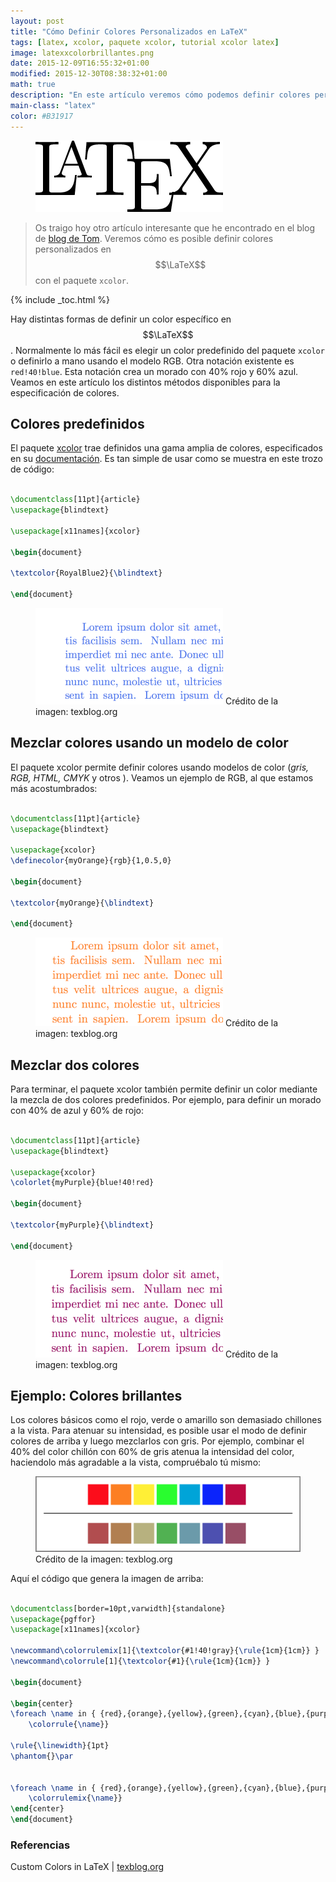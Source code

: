```yaml
---
layout: post
title: "Cómo Definir Colores Personalizados en LaTeX"
tags: [latex, xcolor, paquete xcolor, tutorial xcolor latex]
image: latexxcolorbrillantes.png
date: 2015-12-09T16:55:32+01:00
modified: 2015-12-30T08:38:32+01:00
math: true
description: "En este artículo veremos cómo podemos definir colores personalizados en LateX usando el paquete xcolor."
main-class: "latex"
color: #B31917
---
```


<figure>
  <img src="/assets/img/2013/05/latex_logo.png" title="{{ page.title }}" alt="{{ page.title }}" />
</figure>

> Os traigo hoy otro artículo interesante que he encontrado en el blog de <a href="http://texblog.org" target="_blank" title="http://texblog.org">blog de Tom</a>. Veremos cómo es posible definir colores personalizados en $$\LaTeX$$ con el paquete `xcolor`.

{% include _toc.html %}

<!--ad-->

Hay distintas formas de definir un color específico en $$\LaTeX$$. Normalmente lo más fácil es elegir un color predefinido del paquete `xcolor` o definirlo a mano usando el modelo RGB. Otra notación existente es `red!40!blue`. Esta notación crea un morado con 40% rojo y 60% azul. Veamos en este artículo los distintos métodos disponibles para la especificación de colores.

## Colores predefinidos

El paquete <a href="http://mirrors.ctan.org/macros/latex/contrib/xcolor/xcolor.pdf" target="_blank" title="">xcolor</a> trae definidos una gama amplia de colores, especificados en su <a href="http://mirrors.ctan.org/macros/latex/contrib/xcolor/xcolor.pdf" target="_blank" title="Documentación xcolor">documentación</a>. Es tan simple de usar como se muestra en este trozo de código:

```latex

\documentclass[11pt]{article}
\usepackage{blindtext}

\usepackage[x11names]{xcolor}

\begin{document}

\textcolor{RoyalBlue2}{\blindtext}

\end{document}

```

<figure>
  <a href="/assets/img/xcolorlatex1.png"><img src="/assets/img/xcolorlatex1.png" title="{{ page.title }}" alt="{{ page.title }}" /></a>
  <span class="image-credit">Crédito de la imagen: texblog.org</span>
</figure>

## Mezclar colores usando un modelo de color

El paquete xcolor permite definir colores usando modelos de color (_gris, RGB, HTML, CMYK_ y otros ). Veamos un ejemplo de RGB, al que estamos más acostumbrados:

```latex

\documentclass[11pt]{article}
\usepackage{blindtext}

\usepackage{xcolor}
\definecolor{myOrange}{rgb}{1,0.5,0}

\begin{document}

\textcolor{myOrange}{\blindtext}

\end{document}

```

<figure>
  <a href="/assets/img/xcolorlatex2.png"><img src="/assets/img/xcolorlatex2.png" title="{{ page.title }}" alt="{{ page.title }}" /></a>
  <span class="image-credit">Crédito de la imagen: texblog.org</span>
</figure>

## Mezclar dos colores

Para terminar, el paquete xcolor también permite definir un color mediante la mezcla de dos colores predefinidos. Por ejemplo, para definir un morado con 40% de azul y 60% de rojo:

```latex

\documentclass[11pt]{article}
\usepackage{blindtext}

\usepackage{xcolor}
\colorlet{myPurple}{blue!40!red}

\begin{document}

\textcolor{myPurple}{\blindtext}

\end{document}

```

<figure>
  <a href="/assets/img/xcolorlatex3.png"><img src="/assets/img/xcolorlatex3.png" title="{{ page.title }}" alt="{{ page.title }}" /></a>
  <span class="image-credit">Crédito de la imagen: texblog.org</span>
</figure>

## Ejemplo: Colores brillantes

Los colores básicos como el rojo, verde o amarillo son demasiado chillones a la vista. Para atenuar su intensidad, es posible usar el modo de definir colores de arriba y luego mezclarlos con gris. Por ejemplo, combinar el 40% del color chillón con 60% de gris atenua la intensidad del color, haciendolo más agradable a la vista, compruébalo tú mismo:

<figure>
  <a href="/assets/img/latexxcolorbrillantes.png"><img src="/assets/img/latexxcolorbrillantes.png" title="{{ page.title }}" alt="{{ page.title }}" /></a>
  <span class="image-credit">Crédito de la imagen: texblog.org</span>
</figure>

Aquí el código que genera la imagen de arriba:

```latex

\documentclass[border=10pt,varwidth]{standalone}
\usepackage{pgffor}
\usepackage[x11names]{xcolor}

\newcommand\colorrulemix[1]{\textcolor{#1!40!gray}{\rule{1cm}{1cm}} }
\newcommand\colorrule[1]{\textcolor{#1}{\rule{1cm}{1cm}} }

\begin{document}

\begin{center}
\foreach \name in { {red},{orange},{yellow},{green},{cyan},{blue},{purple}} {
    \colorrule{\name}}

\rule{\linewidth}{1pt}
\phantom{}\par


\foreach \name in { {red},{orange},{yellow},{green},{cyan},{blue},{purple}} {
    \colorrulemix{\name}}
\end{center}
\end{document}

```

### Referencias

Custom Colors in LaTeX \| [texblog.org](http://texblog.org/2015/12/08/custom-colors-in-latex/)
